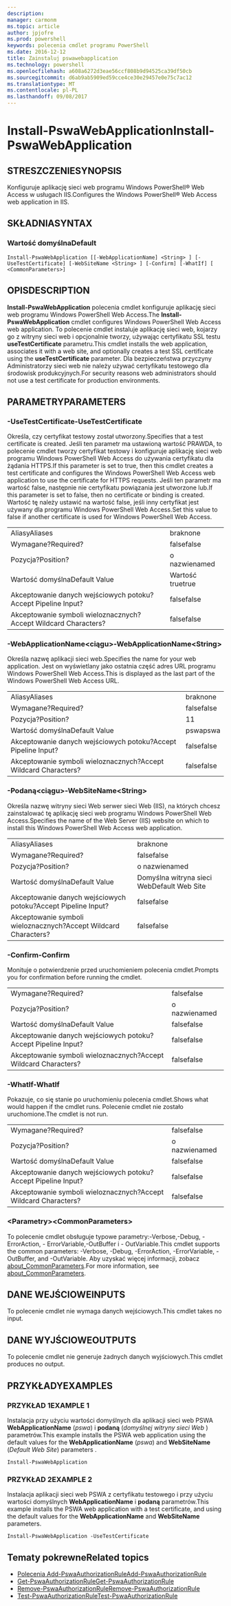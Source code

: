 ```yaml
---
description: 
manager: carmonm
ms.topic: article
author: jpjofre
ms.prod: powershell
keywords: polecenia cmdlet programu PowerShell
ms.date: 2016-12-12
title: Zainstaluj pswawebapplication
ms.technology: powershell
ms.openlocfilehash: a608a6272d3eae56ccf808b9d94525ca39df50cb
ms.sourcegitcommit: d6ab9ab5909ed59cce4ce30e29457e0e75c7ac12
ms.translationtype: MT
ms.contentlocale: pl-PL
ms.lasthandoff: 09/08/2017
---
```

# <a name="install-pswawebapplication"></a><span data-ttu-id="9097d-103">Install-PswaWebApplication</span><span class="sxs-lookup"><span data-stu-id="9097d-103">Install-PswaWebApplication</span></span>

## <a name="synopsis"></a><span data-ttu-id="9097d-104">STRESZCZENIE</span><span class="sxs-lookup"><span data-stu-id="9097d-104">SYNOPSIS</span></span>

<span data-ttu-id="9097d-105">Konfiguruje aplikację sieci web programu Windows PowerShell® Web Access w usługach IIS.</span><span class="sxs-lookup"><span data-stu-id="9097d-105">Configures the Windows PowerShell® Web Access web application in IIS.</span></span>

## <a name="syntax"></a><span data-ttu-id="9097d-106">SKŁADNIA</span><span class="sxs-lookup"><span data-stu-id="9097d-106">SYNTAX</span></span>

### <a name="default"></a><span data-ttu-id="9097d-107">Wartość domyślna</span><span class="sxs-lookup"><span data-stu-id="9097d-107">Default</span></span>
```
Install-PswaWebApplication [[-WebApplicationName] <String> ] [-UseTestCertificate] [-WebSiteName <String> ] [-Confirm] [-WhatIf] [ <CommonParameters>]
```

## <a name="description"></a><span data-ttu-id="9097d-108">OPIS</span><span class="sxs-lookup"><span data-stu-id="9097d-108">DESCRIPTION</span></span>

<span data-ttu-id="9097d-109">**Install-PswaWebApplication** polecenia cmdlet konfiguruje aplikację sieci web programu Windows PowerShell Web Access.</span><span class="sxs-lookup"><span data-stu-id="9097d-109">The **Install-PswaWebApplication** cmdlet configures Windows PowerShell Web Access web application.</span></span> <span data-ttu-id="9097d-110">To polecenie cmdlet instaluje aplikację sieci web, kojarzy go z witryny sieci web i opcjonalnie tworzy, używając certyfikatu SSL testu **useTestCertificate** parametru.</span><span class="sxs-lookup"><span data-stu-id="9097d-110">This cmdlet installs the web application, associates it with a web site, and optionally creates a test SSL certificate using the **useTestCertificate** parameter.</span></span> <span data-ttu-id="9097d-111">Dla bezpieczeństwa przyczyny Administratorzy sieci web nie należy używać certyfikatu testowego dla środowisk produkcyjnych.</span><span class="sxs-lookup"><span data-stu-id="9097d-111">For security reasons web administrators should not use a test certificate for production environments.</span></span>

## <a name="parameters"></a><span data-ttu-id="9097d-112">PARAMETRY</span><span class="sxs-lookup"><span data-stu-id="9097d-112">PARAMETERS</span></span>

### <a name="-usetestcertificate"></a><span data-ttu-id="9097d-113">-UseTestCertificate</span><span class="sxs-lookup"><span data-stu-id="9097d-113">-UseTestCertificate</span></span>

<span data-ttu-id="9097d-114">Określa, czy certyfikat testowy został utworzony.</span><span class="sxs-lookup"><span data-stu-id="9097d-114">Specifies that a test certificate is created.</span></span> <span data-ttu-id="9097d-115">Jeśli ten parametr ma ustawioną wartość PRAWDA, to polecenie cmdlet tworzy certyfikat testowy i konfiguruje aplikację sieci web programu Windows PowerShell Web Access do używania certyfikatu dla żądania HTTPS.</span><span class="sxs-lookup"><span data-stu-id="9097d-115">If this parameter is set to true, then this cmdlet creates a test certificate and configures the Windows PowerShell Web Access web application to use the certificate for HTTPS requests.</span></span> <span data-ttu-id="9097d-116">Jeśli ten parametr ma wartość false, następnie nie certyfikatu powiązania jest utworzone lub.</span><span class="sxs-lookup"><span data-stu-id="9097d-116">If this parameter is set to false, then no certificate or binding is created.</span></span> <span data-ttu-id="9097d-117">Wartość tę należy ustawić na wartość false, jeśli inny certyfikat jest używany dla programu Windows PowerShell Web Access.</span><span class="sxs-lookup"><span data-stu-id="9097d-117">Set this value to false if another certificate is used for Windows PowerShell Web Access.</span></span>

|||  
|-|-|
| <span data-ttu-id="9097d-118">Aliasy</span><span class="sxs-lookup"><span data-stu-id="9097d-118">Aliases</span></span>                              | <span data-ttu-id="9097d-119">brak</span><span class="sxs-lookup"><span data-stu-id="9097d-119">none</span></span>                                 |
| <span data-ttu-id="9097d-120">Wymagane?</span><span class="sxs-lookup"><span data-stu-id="9097d-120">Required?</span></span>                            | <span data-ttu-id="9097d-121">false</span><span class="sxs-lookup"><span data-stu-id="9097d-121">false</span></span>                                |
| <span data-ttu-id="9097d-122">Pozycja?</span><span class="sxs-lookup"><span data-stu-id="9097d-122">Position?</span></span>                            | <span data-ttu-id="9097d-123">o nazwie</span><span class="sxs-lookup"><span data-stu-id="9097d-123">named</span></span>                                |
| <span data-ttu-id="9097d-124">Wartość domyślna</span><span class="sxs-lookup"><span data-stu-id="9097d-124">Default Value</span></span>                        | <span data-ttu-id="9097d-125">Wartość true</span><span class="sxs-lookup"><span data-stu-id="9097d-125">true</span></span>                                 |
| <span data-ttu-id="9097d-126">Akceptowanie danych wejściowych potoku?</span><span class="sxs-lookup"><span data-stu-id="9097d-126">Accept Pipeline Input?</span></span>               | <span data-ttu-id="9097d-127">false</span><span class="sxs-lookup"><span data-stu-id="9097d-127">false</span></span>                                |
| <span data-ttu-id="9097d-128">Akceptowanie symboli wieloznacznych?</span><span class="sxs-lookup"><span data-stu-id="9097d-128">Accept Wildcard Characters?</span></span>          | <span data-ttu-id="9097d-129">false</span><span class="sxs-lookup"><span data-stu-id="9097d-129">false</span></span>                                |

### <a name="-webapplicationnameltstringgt"></a><span data-ttu-id="9097d-130">-WebApplicationName&lt;ciągu&gt;</span><span class="sxs-lookup"><span data-stu-id="9097d-130">-WebApplicationName&lt;String&gt;</span></span>

<span data-ttu-id="9097d-131">Określa nazwę aplikacji sieci web.</span><span class="sxs-lookup"><span data-stu-id="9097d-131">Specifies the name for your web application.</span></span> <span data-ttu-id="9097d-132">Jest on wyświetlany jako ostatnia część adres URL programu Windows PowerShell Web Access.</span><span class="sxs-lookup"><span data-stu-id="9097d-132">This is displayed as the last part of the Windows PowerShell Web Access URL.</span></span>

|||  
|-|-|
| <span data-ttu-id="9097d-133">Aliasy</span><span class="sxs-lookup"><span data-stu-id="9097d-133">Aliases</span></span>                              | <span data-ttu-id="9097d-134">brak</span><span class="sxs-lookup"><span data-stu-id="9097d-134">none</span></span>                                 |
| <span data-ttu-id="9097d-135">Wymagane?</span><span class="sxs-lookup"><span data-stu-id="9097d-135">Required?</span></span>                            | <span data-ttu-id="9097d-136">false</span><span class="sxs-lookup"><span data-stu-id="9097d-136">false</span></span>                                |
| <span data-ttu-id="9097d-137">Pozycja?</span><span class="sxs-lookup"><span data-stu-id="9097d-137">Position?</span></span>                            | <span data-ttu-id="9097d-138">1</span><span class="sxs-lookup"><span data-stu-id="9097d-138">1</span></span>                                    |
| <span data-ttu-id="9097d-139">Wartość domyślna</span><span class="sxs-lookup"><span data-stu-id="9097d-139">Default Value</span></span>                        | <span data-ttu-id="9097d-140">pswa</span><span class="sxs-lookup"><span data-stu-id="9097d-140">pswa</span></span>                                 |
| <span data-ttu-id="9097d-141">Akceptowanie danych wejściowych potoku?</span><span class="sxs-lookup"><span data-stu-id="9097d-141">Accept Pipeline Input?</span></span>               | <span data-ttu-id="9097d-142">false</span><span class="sxs-lookup"><span data-stu-id="9097d-142">false</span></span>                                |
| <span data-ttu-id="9097d-143">Akceptowanie symboli wieloznacznych?</span><span class="sxs-lookup"><span data-stu-id="9097d-143">Accept Wildcard Characters?</span></span>          | <span data-ttu-id="9097d-144">false</span><span class="sxs-lookup"><span data-stu-id="9097d-144">false</span></span>                                |

### <a name="-websitenameltstringgt"></a><span data-ttu-id="9097d-145">-Podaną&lt;ciągu&gt;</span><span class="sxs-lookup"><span data-stu-id="9097d-145">-WebSiteName&lt;String&gt;</span></span>

<span data-ttu-id="9097d-146">Określa nazwę witryny sieci Web serwer sieci Web (IIS), na których chcesz zainstalować tę aplikację sieci web programu Windows PowerShell Web Access.</span><span class="sxs-lookup"><span data-stu-id="9097d-146">Specifies the name of the Web Server (IIS) website on which to install this Windows PowerShell Web Access web application.</span></span>

|||  
|-|-|
| <span data-ttu-id="9097d-147">Aliasy</span><span class="sxs-lookup"><span data-stu-id="9097d-147">Aliases</span></span>                              | <span data-ttu-id="9097d-148">brak</span><span class="sxs-lookup"><span data-stu-id="9097d-148">none</span></span>                                 |
| <span data-ttu-id="9097d-149">Wymagane?</span><span class="sxs-lookup"><span data-stu-id="9097d-149">Required?</span></span>                            | <span data-ttu-id="9097d-150">false</span><span class="sxs-lookup"><span data-stu-id="9097d-150">false</span></span>                                |
| <span data-ttu-id="9097d-151">Pozycja?</span><span class="sxs-lookup"><span data-stu-id="9097d-151">Position?</span></span>                            | <span data-ttu-id="9097d-152">o nazwie</span><span class="sxs-lookup"><span data-stu-id="9097d-152">named</span></span>                                |
| <span data-ttu-id="9097d-153">Wartość domyślna</span><span class="sxs-lookup"><span data-stu-id="9097d-153">Default Value</span></span>                        | <span data-ttu-id="9097d-154">Domyślna witryna sieci Web</span><span class="sxs-lookup"><span data-stu-id="9097d-154">Default Web Site</span></span>                     |
| <span data-ttu-id="9097d-155">Akceptowanie danych wejściowych potoku?</span><span class="sxs-lookup"><span data-stu-id="9097d-155">Accept Pipeline Input?</span></span>               | <span data-ttu-id="9097d-156">false</span><span class="sxs-lookup"><span data-stu-id="9097d-156">false</span></span>                                |
| <span data-ttu-id="9097d-157">Akceptowanie symboli wieloznacznych?</span><span class="sxs-lookup"><span data-stu-id="9097d-157">Accept Wildcard Characters?</span></span>          | <span data-ttu-id="9097d-158">false</span><span class="sxs-lookup"><span data-stu-id="9097d-158">false</span></span>                                |

### <a name="-confirm"></a><span data-ttu-id="9097d-159">-Confirm</span><span class="sxs-lookup"><span data-stu-id="9097d-159">-Confirm</span></span>

<span data-ttu-id="9097d-160">Monituje o potwierdzenie przed uruchomieniem polecenia cmdlet.</span><span class="sxs-lookup"><span data-stu-id="9097d-160">Prompts you for confirmation before running the cmdlet.</span></span>

|||  
|-|-|
| <span data-ttu-id="9097d-161">Wymagane?</span><span class="sxs-lookup"><span data-stu-id="9097d-161">Required?</span></span>                            | <span data-ttu-id="9097d-162">false</span><span class="sxs-lookup"><span data-stu-id="9097d-162">false</span></span>                                |
| <span data-ttu-id="9097d-163">Pozycja?</span><span class="sxs-lookup"><span data-stu-id="9097d-163">Position?</span></span>                            | <span data-ttu-id="9097d-164">o nazwie</span><span class="sxs-lookup"><span data-stu-id="9097d-164">named</span></span>                                |
| <span data-ttu-id="9097d-165">Wartość domyślna</span><span class="sxs-lookup"><span data-stu-id="9097d-165">Default Value</span></span>                        | <span data-ttu-id="9097d-166">false</span><span class="sxs-lookup"><span data-stu-id="9097d-166">false</span></span>                                |
| <span data-ttu-id="9097d-167">Akceptowanie danych wejściowych potoku?</span><span class="sxs-lookup"><span data-stu-id="9097d-167">Accept Pipeline Input?</span></span>               | <span data-ttu-id="9097d-168">false</span><span class="sxs-lookup"><span data-stu-id="9097d-168">false</span></span>                                |
| <span data-ttu-id="9097d-169">Akceptowanie symboli wieloznacznych?</span><span class="sxs-lookup"><span data-stu-id="9097d-169">Accept Wildcard Characters?</span></span>          | <span data-ttu-id="9097d-170">false</span><span class="sxs-lookup"><span data-stu-id="9097d-170">false</span></span>                                |

### <a name="-whatif"></a><span data-ttu-id="9097d-171">-WhatIf</span><span class="sxs-lookup"><span data-stu-id="9097d-171">-WhatIf</span></span>

<span data-ttu-id="9097d-172">Pokazuje, co się stanie po uruchomieniu polecenia cmdlet.</span><span class="sxs-lookup"><span data-stu-id="9097d-172">Shows what would happen if the cmdlet runs.</span></span>
<span data-ttu-id="9097d-173">Polecenie cmdlet nie zostało uruchomione.</span><span class="sxs-lookup"><span data-stu-id="9097d-173">The cmdlet is not run.</span></span>

|||  
|-|-|
| <span data-ttu-id="9097d-174">Wymagane?</span><span class="sxs-lookup"><span data-stu-id="9097d-174">Required?</span></span>                            | <span data-ttu-id="9097d-175">false</span><span class="sxs-lookup"><span data-stu-id="9097d-175">false</span></span>                                |
| <span data-ttu-id="9097d-176">Pozycja?</span><span class="sxs-lookup"><span data-stu-id="9097d-176">Position?</span></span>                            | <span data-ttu-id="9097d-177">o nazwie</span><span class="sxs-lookup"><span data-stu-id="9097d-177">named</span></span>                                |
| <span data-ttu-id="9097d-178">Wartość domyślna</span><span class="sxs-lookup"><span data-stu-id="9097d-178">Default Value</span></span>                        | <span data-ttu-id="9097d-179">false</span><span class="sxs-lookup"><span data-stu-id="9097d-179">false</span></span>                                |
| <span data-ttu-id="9097d-180">Akceptowanie danych wejściowych potoku?</span><span class="sxs-lookup"><span data-stu-id="9097d-180">Accept Pipeline Input?</span></span>               | <span data-ttu-id="9097d-181">false</span><span class="sxs-lookup"><span data-stu-id="9097d-181">false</span></span>                                |
| <span data-ttu-id="9097d-182">Akceptowanie symboli wieloznacznych?</span><span class="sxs-lookup"><span data-stu-id="9097d-182">Accept Wildcard Characters?</span></span>          | <span data-ttu-id="9097d-183">false</span><span class="sxs-lookup"><span data-stu-id="9097d-183">false</span></span>                                |

### <a name="ltcommonparametersgt"></a><span data-ttu-id="9097d-184">&lt;Parametry&gt;</span><span class="sxs-lookup"><span data-stu-id="9097d-184">&lt;CommonParameters&gt;</span></span>

<span data-ttu-id="9097d-185">To polecenie cmdlet obsługuje typowe parametry:-Verbose,-Debug, - ErrorAction, - ErrorVariable,-OutBuffer i - OutVariable.</span><span class="sxs-lookup"><span data-stu-id="9097d-185">This cmdlet supports the common parameters: -Verbose, -Debug, -ErrorAction, -ErrorVariable, -OutBuffer, and -OutVariable.</span></span>
<span data-ttu-id="9097d-186">Aby uzyskać więcej informacji, zobacz [about_CommonParameters](http://go.microsoft.com/fwlink/p/?LinkID=113216).</span><span class="sxs-lookup"><span data-stu-id="9097d-186">For more information, see [about_CommonParameters](http://go.microsoft.com/fwlink/p/?LinkID=113216).</span></span>

## <a name="inputs"></a><span data-ttu-id="9097d-187">DANE WEJŚCIOWE</span><span class="sxs-lookup"><span data-stu-id="9097d-187">INPUTS</span></span>

<span data-ttu-id="9097d-188">To polecenie cmdlet nie wymaga danych wejściowych.</span><span class="sxs-lookup"><span data-stu-id="9097d-188">This cmdlet takes no input.</span></span>

## <a name="outputs"></a><span data-ttu-id="9097d-189">DANE WYJŚCIOWE</span><span class="sxs-lookup"><span data-stu-id="9097d-189">OUTPUTS</span></span>

<span data-ttu-id="9097d-190">To polecenie cmdlet nie generuje żadnych danych wyjściowych.</span><span class="sxs-lookup"><span data-stu-id="9097d-190">This cmdlet produces no output.</span></span>

## <a name="examples"></a><span data-ttu-id="9097d-191">PRZYKŁADY</span><span class="sxs-lookup"><span data-stu-id="9097d-191">EXAMPLES</span></span>

### <a name="example-1"></a><span data-ttu-id="9097d-192">PRZYKŁAD 1</span><span class="sxs-lookup"><span data-stu-id="9097d-192">EXAMPLE 1</span></span>

<span data-ttu-id="9097d-193">Instalacja przy użyciu wartości domyślnych dla aplikacji sieci web PSWA **WebApplicationName** (*pswa*) i **podaną** (*domyślnej witryny sieci Web* ) parametrów.</span><span class="sxs-lookup"><span data-stu-id="9097d-193">This example installs the PSWA web application using the default values for the **WebApplicationName** (*pswa*) and **WebSiteName** (*Default Web Site*) parameters .</span></span>

```
Install-PswaWebApplication
```

### <a name="example-2"></a><span data-ttu-id="9097d-194">PRZYKŁAD 2</span><span class="sxs-lookup"><span data-stu-id="9097d-194">EXAMPLE 2</span></span>

<span data-ttu-id="9097d-195">Instalacja aplikacji sieci web PSWA z certyfikatu testowego i przy użyciu wartości domyślnych **WebApplicationName** i **podaną** parametrów.</span><span class="sxs-lookup"><span data-stu-id="9097d-195">This example installs the PSWA web application with a test certificate, and using the default values for the **WebApplicationName** and **WebSiteName** parameters.</span></span>

```
Install-PswaWebApplication -UseTestCertificate
```

## <a name="related-topics"></a><span data-ttu-id="9097d-196">Tematy pokrewne</span><span class="sxs-lookup"><span data-stu-id="9097d-196">Related topics</span></span>

- [<span data-ttu-id="9097d-197">Polecenia Add-PswaAuthorizationRule</span><span class="sxs-lookup"><span data-stu-id="9097d-197">Add-PswaAuthorizationRule</span></span>](add-pswaauthorizationrule.md)
- [<span data-ttu-id="9097d-198">Get-PswaAuthorizationRule</span><span class="sxs-lookup"><span data-stu-id="9097d-198">Get-PswaAuthorizationRule</span></span>](get-pswaauthorizationrule.md)
- [<span data-ttu-id="9097d-199">Remove-PswaAuthorizationRule</span><span class="sxs-lookup"><span data-stu-id="9097d-199">Remove-PswaAuthorizationRule</span></span>](remove-pswaauthorizationrule.md)
- [<span data-ttu-id="9097d-200">Test-PswaAuthorizationRule</span><span class="sxs-lookup"><span data-stu-id="9097d-200">Test-PswaAuthorizationRule</span></span>](test-pswaauthorizationrule.md)
